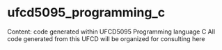 # ufcd5095_programming_c
Content: code generated within UFCD5095 Programming language C
All code generated from this UFCD  will be organized for consulting here
